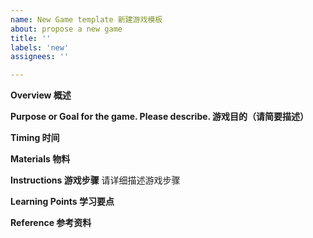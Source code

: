 ```yaml
---
name: New Game template 新建游戏模板
about: propose a new game
title: ''
labels: 'new'
assignees: ''

---
```


**Overview 概述**

**Purpose or Goal for the game. Please describe. 游戏目的（请简要描述）**

**Timing 时间**

**Materials 物料**

**Instructions 游戏步骤**
请详细描述游戏步骤

**Learning Points 学习要点**

**Reference 参考资料**

